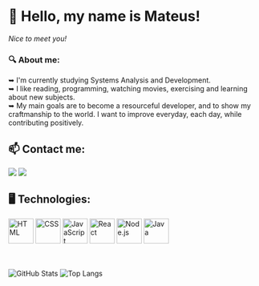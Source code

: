 # 👋 Hello, my name is Mateus!

_Nice to meet you!_
<br>
### 🔍 About me:
➥ I'm currently studying Systems Analysis and Development.
<br>
➥ I like reading, programming, watching movies, exercising and learning about new subjects.
<br>
➥ My main goals are to become a resourceful developer, and to show my craftmanship to the world. I want to improve everyday, each day, while contributing positively.
<br>

## 📫 Contact me:
<a href="mailto:brasil.mateus748@gmail.com"><img src="https://skillicons.dev/icons?i=gmail" /></a>
<a href="https://www.linkedin.com/in/mateus-felipe-ara%c3%bajo-ba2b18191/"><img src="https://skillicons.dev/icons?i=linkedin" /></a>
<br>		

## 🖥️ Technologies: 

<div>
  <img width="50" src="https://user-images.githubusercontent.com/25181517/192158954-f88b5814-d510-4564-b285-dff7d6400dad.png" alt="HTML" title="HTML"/>
	<img width="50" src="https://user-images.githubusercontent.com/25181517/183898674-75a4a1b1-f960-4ea9-abcb-637170a00a75.png" alt="CSS" title="CSS"/>
	<img width="50" src="https://user-images.githubusercontent.com/25181517/117447155-6a868a00-af3d-11eb-9cfe-245df15c9f3f.png" alt="JavaScript" title="JavaScript"/>
	<img width="50" src="https://user-images.githubusercontent.com/25181517/183897015-94a058a6-b86e-4e42-a37f-bf92061753e5.png" alt="React" title="React"/>
	<img width="50" src="https://user-images.githubusercontent.com/25181517/183568594-85e280a7-0d7e-4d1a-9028-c8c2209e073c.png" alt="Node.js" title="Node.js"/>
	<img width="50" src="https://user-images.githubusercontent.com/25181517/117201156-9a724800-adec-11eb-9a9d-3cd0f67da4bc.png" alt="Java" title="Java"/>
</div>
<br>
<br>

![GitHub Stats](https://github-readme-stats.vercel.app/api?username=MattFLPe&theme=transparent&bg_color=000&border_color=30A3DC&show_icons=true&icon_color=30A3DC&title_color=E94D5F&text_color=FFF)
![Top Langs](https://github-readme-stats-git-masterrstaa-rickstaa.vercel.app/api/top-langs/?username=MattFLPe&layout=compact&bg_color=000&border_color=30A3DC&title_color=E94D5F&text_color=FFF)



